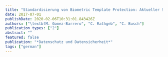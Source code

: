 ```yaml
---
title: "Standardisierung von Biometric Template Protection: Aktueller Status und Bewertung der Verknüpfbarkeit"
date: 2017-07-01
publishDate: 2020-02-06T10:31:01.843426Z
authors: ["\textbfM. Gomez-Barrero", "C. Rathgeb", "C. Busch"]
publication_types: ["2"]
abstract: ""
featured: false
publication: "*Datenschutz und Datensicherheit*"
tags: ["german"]
---
```


